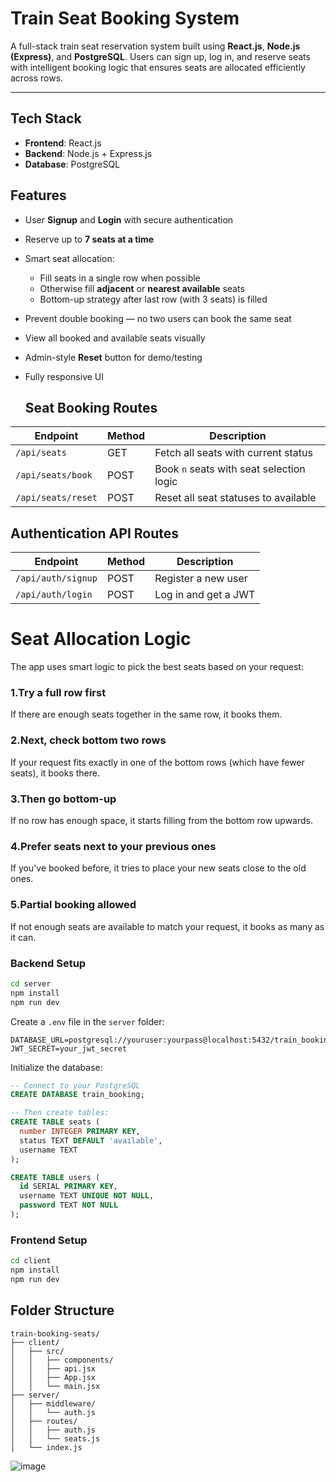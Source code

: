 # Train Seat Booking System

A full-stack train seat reservation system built using **React.js**, **Node.js (Express)**, and **PostgreSQL**. Users can sign up, log in, and reserve seats with intelligent booking logic that ensures seats are allocated efficiently across rows.

---

## Tech Stack

- **Frontend**: React.js
- **Backend**: Node.js + Express.js
- **Database**: PostgreSQL

## Features

- User **Signup** and **Login** with secure authentication
- Reserve up to **7 seats at a time**
- Smart seat allocation:
  - Fill seats in a single row when possible
  - Otherwise fill **adjacent** or **nearest available** seats
  - Bottom-up strategy after last row (with 3 seats) is filled
- Prevent double booking — no two users can book the same seat
- View all booked and available seats visually
- Admin-style **Reset** button for demo/testing
- Fully responsive UI

  ## Seat Booking Routes

| Endpoint           | Method | Description                              |
| ------------------ | ------ | ---------------------------------------- |
| `/api/seats`       | GET    | Fetch all seats with current status      |
| `/api/seats/book`  | POST   | Book `n` seats with seat selection logic |
| `/api/seats/reset` | POST   | Reset all seat statuses to available     |

##  Authentication API Routes

| Endpoint               | Method | Description              |
|------------------------|--------|--------------------------|
| `/api/auth/signup`     | POST   | Register a new user      |
| `/api/auth/login`      | POST   | Log in and get a JWT     |

# Seat Allocation Logic

The app uses smart logic to pick the best seats based on your request:

### 1.Try a full row first
If there are enough seats together in the same row, it books them.

### 2.Next, check bottom two rows
If your request fits exactly in one of the bottom rows (which have fewer seats), it books there.

### 3.Then go bottom-up
If no row has enough space, it starts filling from the bottom row upwards.

### 4.Prefer seats next to your previous ones
If you've booked before, it tries to place your new seats close to the old ones.

### 5.Partial booking allowed
If not enough seats are available to match your request, it books as many as it can.

### Backend Setup

```bash
cd server
npm install
npm run dev
```

Create a `.env` file in the `server` folder:

```env
DATABASE_URL=postgresql://youruser:yourpass@localhost:5432/train_booking
JWT_SECRET=your_jwt_secret
```

Initialize the database:

```sql
-- Connect to your PostgreSQL
CREATE DATABASE train_booking;

-- Then create tables:
CREATE TABLE seats (
  number INTEGER PRIMARY KEY,
  status TEXT DEFAULT 'available',
  username TEXT
);

CREATE TABLE users (
  id SERIAL PRIMARY KEY,
  username TEXT UNIQUE NOT NULL,
  password TEXT NOT NULL
);
```

###  Frontend Setup

```bash
cd client
npm install
npm run dev
```
##  Folder Structure

```
train-booking-seats/
├── client/
│   ├── src/
│   │   ├── components/
│   │   ├── api.jsx
│   │   ├── App.jsx
│   │   └── main.jsx
├── server/
│   ├── middleware/
│   │   └── auth.js
│   ├── routes/
│   │   ├── auth.js
│   │   └── seats.js
│   └── index.js
```


![image](https://github.com/user-attachments/assets/7f7354b1-5d40-4a1f-82d8-5e34ed239d15)
